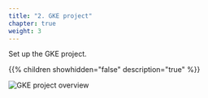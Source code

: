 ```yaml
---
title: "2. GKE project"
chapter: true
weight: 3
---
```

Set up the GKE project.

{{% children showhidden="false" description="true" %}}

![GKE project overview](/images/gke-project-overview.png?width=50pc)